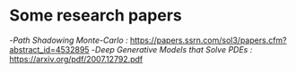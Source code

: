 # Some research papers

-*Path Shadowing Monte-Carlo :*  https://papers.ssrn.com/sol3/papers.cfm?abstract_id=4532895
-*Deep Generative Models that Solve PDEs :* https://arxiv.org/pdf/2007.12792.pdf
